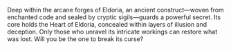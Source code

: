Deep within the arcane forges of Eldoria, an ancient construct—woven from enchanted code and sealed by cryptic sigils—guards a powerful secret. Its core holds the Heart of Eldoria, concealed within layers of illusion and deception. Only those who unravel its intricate workings can restore what was lost. Will you be the one to break its curse?
